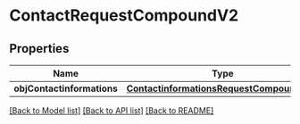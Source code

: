 # ContactRequestCompoundV2

## Properties
Name | Type | Description | Notes
------------ | ------------- | ------------- | -------------
**objContactinformations** | [**ContactinformationsRequestCompoundV2***](ContactinformationsRequestCompoundV2.md) |  | 

[[Back to Model list]](../README.md#documentation-for-models) [[Back to API list]](../README.md#documentation-for-api-endpoints) [[Back to README]](../README.md)


